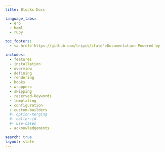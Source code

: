 ```yaml
---
title: Blocks Docs

language_tabs:
  - erb
  - haml
  - ruby

toc_footers:
  - <a href='https://github.com/tripit/slate'>Documentation Powered by Slate</a>

includes:
  - features
  - installation
  - overview
  - defining
  - rendering
  - hooks
  - wrappers
  - skipping
  - reserved-keywords
  - templating
  - configuration
  - custom-builders
  #- option-merging
  #- caller-id
  #- use-cases
  - acknowledgements

search: true
layout: slate
---
```


